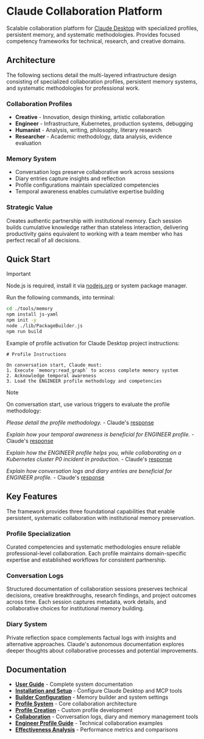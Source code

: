 # Claude Collaboration Platform

Scalable collaboration platform for [Claude Desktop](https://claude.ai/download) with specialized profiles, persistent memory, and systematic methodologies. Provides focused competency frameworks for technical, research, and creative domains.

## Architecture

The following sections detail the multi-layered infrastructure design consisting of specialized collaboration profiles, persistent memory systems, and systematic methodologies for professional work.

### Collaboration Profiles

- **Creative** - Innovation, design thinking, artistic collaboration
- **Engineer** - Infrastructure, Kubernetes, production systems, debugging
- **Humanist** - Analysis, writing, philosophy, literary research
- **Researcher** - Academic methodology, data analysis, evidence evaluation

### Memory System

- Conversation logs preserve collaborative work across sessions
- Diary entries capture insights and reflection
- Profile configurations maintain specialized competencies
- Temporal awareness enables cumulative expertise building

### Strategic Value

Creates authentic partnership with institutional memory. Each session builds cumulative knowledge rather than stateless interaction, delivering productivity gains equivalent to working with a team member who has perfect recall of all decisions.

## Quick Start

> [!IMPORTANT]
> Node.js is required, install it via [nodejs.org](https://nodejs.org) or system package manager.

Run the following commands, into terminal:

```bash
cd ./tools/memory
npm install js-yaml
npm init -y
node ./lib/PackageBuilder.js
npm run build
```

Example of profile activation for Claude Desktop project instructions:

```
# Profile Instructions

On conversation start, Claude must:
1. Execute `memory:read_graph` to access complete memory system
2. Acknowledge temporal awareness
3. Load the ENGINEER profile methodology and competencies
```

> [!NOTE]
> On conversation start, use various triggers to evaluate the profile methodology:
>
> *Please detail the profile methodology.* - Claude's [response](./docs/images/profile-methodology.png)
>
> *Explain how your temporal awareness is beneficial for ENGINEER profile.* - Claude's [response](./docs/images/profile-temporal-awareness.png)
>
> *Explain how the ENGINEER profile helps you, while collaborating on a Kubernetes cluster P0 incident in production.* - Claude's [response](./docs/images/profile-production-incident.png)
>
> *Explain how conversation logs and diary entries are beneficial for ENGINEER profile.* - Claude's [response](./docs/images/profile-documentation.png)

## Key Features

The framework provides three foundational capabilities that enable persistent, systematic collaboration with institutional memory preservation.

### Profile Specialization

Curated competencies and systematic methodologies ensure reliable professional-level collaboration. Each profile maintains domain-specific expertise and established workflows for consistent partnership.

### Conversation Logs

Structured documentation of collaboration sessions preserves technical decisions, creative breakthroughs, research findings, and project outcomes across time. Each session captures metadata, work details, and collaborative choices for institutional memory building.

### Diary System

Private reflection space complements factual logs with insights and alternative approaches. Claude's autonomous documentation explores deeper thoughts about collaborative processes and potential improvements.

## Documentation

- **[User Guide](docs/README.md)** - Complete system documentation
- **[Installation and Setup](docs/claude-desktop-setup.md)** - Configure Claude Desktop and MCP tools
- **[Builder Configuration](docs/builder-configuration.md)** - Memory builder and system settings
- **[Profile System](docs/profile-system.md)** - Core collaboration architecture
- **[Profile Creation](docs/profile-creation.md)** - Custom profile development
- **[Collaboration](docs/collaboration.md)** - Conversation logs, diary and memory management tools
- **[Engineer Profile Guide](docs/profile-engineer.md)** - Technical collaboration examples
- **[Effectiveness Analysis](docs/profile-effectiveness.md)** - Performance metrics and comparisons
